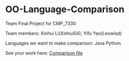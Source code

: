 # OO-Language-Comparison
Team Final Project for CMP_7330

Team members:
 Xinhui Li(Xinhui54); Yifu Yao(Leowisd)

Languages we want to make comparison:
 Java
 Python

See your work here: [Comparison file](Comparison.md)


